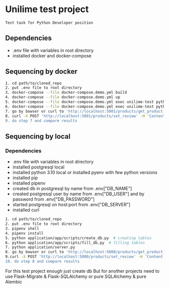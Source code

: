 # Unilime test project
```
Test task for Python Developer position
```

## Dependencies
- .env file with variables in root directory
- installed docker and docker-compose

## Sequencing by docker
```bash
1. cd path/to/cloned_repo
2. put .env file to root directory
3. docker-compose --file docker-compose.demo.yml build
4. docker-compose --file docker-compose.demo.yml up
5. docker-compose --file docker-compose.demo.yml exec unilime-test python application/app/scripts/create_db.py
6. docker-compose --file docker-compose.demo.yml exec unilime-test python application/app/scripts/fill_db.py
7. go by bowser or curl to 'http://localhost:5001/products/get_product_review?product_id=1&limit=2&offset=2'
8. curl -X POST 'http://localhost:5001/products/set_review' -H 'Content-Type: application/json' -d '{"product_id":1, "title": "test_title", "review": "Test Review"}
9. do step 7 and compare results
```

## Sequencing by local

### Dependencies
- .env file with variables in root directory
- installed postgresql local
- installed python 3.10 local or installed pyenv with few python versions
- installed pip
- installed pipenv
- created db in postgresql by name from .env["DB_NAME"]
- created postgresql user by name from .env["DB_USER"] and by password from .env["DB_PASSWORD"]
- started postgresql on host:port from .env["DB_SERVER"]
- installed curl

```bash
1. cd path/to/cloned_repo
2. put .env file to root directory
3. pipenv shell
4. pipenv install
5. python application/app/scripts/create_db.py  # creating tables
6. python application/app/scripts/fill_db.py  # filling tables
7. python application/server.py
8. go by bowser or curl to 'http://localhost:5000/products/get_product_review?product_id=1&limit=2&offset=2'
9.curl -X POST 'http://localhost:5000/products/set_review' -H 'Content-Type: application/json' -d '{"product_id":1, "title": "test_title", "review": "Test Review"}
10. do step 8 and compare results
```

For this test project enough just create db
But for another projects need to use Flask-Migrate & Flask-SQLAlchemy
or pure SQLAlchemy & pure Alembic
